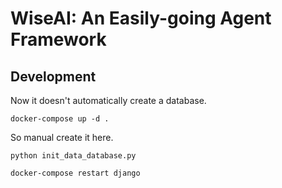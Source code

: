 # WiseAI: An Easily-going Agent Framework

## Development
Now it doesn't automatically create a database.

`docker-compose up -d .`

So manual create it here.

`python init_data_database.py`

`docker-compose restart django`



